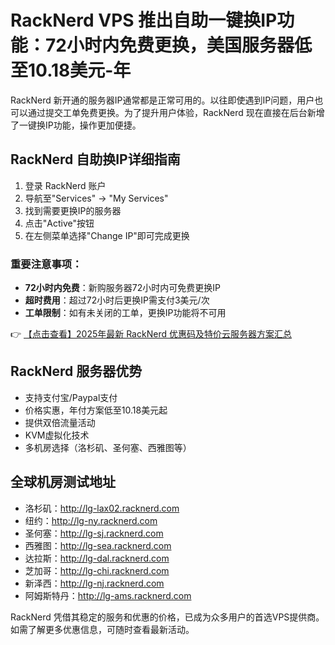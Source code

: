 # RackNerd VPS 推出自助一键换IP功能：72小时内免费更换，美国服务器低至10.18美元-年

RackNerd 新开通的服务器IP通常都是正常可用的。以往即使遇到IP问题，用户也可以通过提交工单免费更换。为了提升用户体验，RackNerd 现在直接在后台新增了一键换IP功能，操作更加便捷。

## RackNerd 自助换IP详细指南

1. 登录 RackNerd 账户
2. 导航至"Services" → "My Services"
3. 找到需要更换IP的服务器
4. 点击"Active"按钮
5. 在左侧菜单选择"Change IP"即可完成更换

### 重要注意事项：
- **72小时内免费**：新购服务器72小时内可免费更换IP
- **超时费用**：超过72小时后更换IP需支付3美元/次
- **工单限制**：如有未关闭的工单，更换IP功能将不可用

👉 [【点击查看】2025年最新 RackNerd 优惠码及特价云服务器方案汇总](https://bit.ly/Rack_Nerd)

## RackNerd 服务器优势
- 支持支付宝/Paypal支付
- 价格实惠，年付方案低至10.18美元起
- 提供双倍流量活动
- KVM虚拟化技术
- 多机房选择（洛杉矶、圣何塞、西雅图等）

## 全球机房测试地址
- 洛杉矶：http://lg-lax02.racknerd.com
- 纽约：http://lg-ny.racknerd.com  
- 圣何塞：http://lg-sj.racknerd.com
- 西雅图：http://lg-sea.racknerd.com
- 达拉斯：http://lg-dal.racknerd.com
- 芝加哥：http://lg-chi.racknerd.com
- 新泽西：http://lg-nj.racknerd.com
- 阿姆斯特丹：http://lg-ams.racknerd.com

RackNerd 凭借其稳定的服务和优惠的价格，已成为众多用户的首选VPS提供商。如需了解更多优惠信息，可随时查看最新活动。